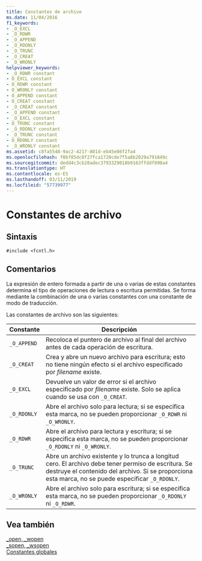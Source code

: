 ```yaml
---
title: Constantes de archivo
ms.date: 11/04/2016
f1_keywords:
- _O_EXCL
- _O_RDWR
- _O_APPEND
- _O_RDONLY
- _O_TRUNC
- _O_CREAT
- _O_WRONLY
helpviewer_keywords:
- _O_RDWR constant
- O_EXCL constant
- O_RDWR constant
- O_WRONLY constant
- O_APPEND constant
- O_CREAT constant
- _O_CREAT constant
- _O_APPEND constant
- _O_EXCL constant
- O_TRUNC constant
- _O_RDONLY constant
- _O_TRUNC constant
- O_RDONLY constant
- _O_WRONLY constant
ms.assetid: c8fa5548-9ac2-4217-801d-eb45e86f2fa4
ms.openlocfilehash: f0bf85dc8f27fca1720cde7f5a8b2029a791849c
ms.sourcegitcommit: dedd4c3cb28adec3793329018b9163ffddf890a4
ms.translationtype: HT
ms.contentlocale: es-ES
ms.lasthandoff: 03/11/2019
ms.locfileid: "57739977"
---
```

# <a name="file-constants"></a>Constantes de archivo

## <a name="syntax"></a>Sintaxis

```
#include <fcntl.h>
```

## <a name="remarks"></a>Comentarios

La expresión de entero formada a partir de una o varias de estas constantes determina el tipo de operaciones de lectura o escritura permitidas. Se forma mediante la combinación de una o varias constantes con una constante de modo de traducción.

Las constantes de archivo son las siguientes:

|Constante|Descripción|
|-|-|
| `_O_APPEND`  | Recoloca el puntero de archivo al final del archivo antes de cada operación de escritura.  |
| `_O_CREAT`  | Crea y abre un nuevo archivo para escritura; esto no tiene ningún efecto si el archivo especificado por *filename* existe.  |
| `_O_EXCL`  | Devuelve un valor de error si el archivo especificado por *filename* existe. Solo se aplica cuando se usa con `_O_CREAT`.  |
| `_O_RDONLY`  | Abre el archivo solo para lectura; si se especifica esta marca, no se pueden proporcionar `_O_RDWR` ni `_O_WRONLY`.  |
| `_O_RDWR`  | Abre el archivo para lectura y escritura; si se especifica esta marca, no se pueden proporcionar `_O_RDONLY` ni `_O_WRONLY`.  |
| `_O_TRUNC`  | Abre un archivo existente y lo trunca a longitud cero. El archivo debe tener permiso de escritura. Se destruye el contenido del archivo. Si se proporciona esta marca, no se puede especificar `_O_RDONLY`.  |
| `_O_WRONLY`  | Abre el archivo solo para escritura; si se especifica esta marca, no se pueden proporcionar `_O_RDONLY` ni `_O_RDWR`.  |

## <a name="see-also"></a>Vea también

[_open, _wopen](../c-runtime-library/reference/open-wopen.md)<br/>
[_sopen, _wsopen](../c-runtime-library/reference/sopen-wsopen.md)<br/>
[Constantes globales](../c-runtime-library/global-constants.md)
